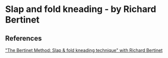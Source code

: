 # Slap and fold kneading - by Richard Bertinet

## References
["The Bertinet Method: Slap & fold kneading technique" with Richard Bertinet](https://www.youtube.com/watch?v=bWN9mxR_iXI)
